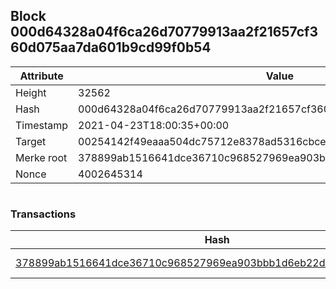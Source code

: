 ## Block 000d64328a04f6ca26d70779913aa2f21657cf360d075aa7da601b9cd99f0b54

Attribute | Value
--- | ---
Height | 32562
Hash | 000d64328a04f6ca26d70779913aa2f21657cf360d075aa7da601b9cd99f0b54
Timestamp | 2021-04-23T18:00:35+00:00
Target | 00254142f49eaaa504dc75712e8378ad5316cbcead634704b3734b6271167cc4
Merke root | 378899ab1516641dce36710c968527969ea903bbb1d6eb22d4ad0132a85ea487
Nonce | 4002645314

```

```

### Transactions

Hash | Amount
--- | ---
[378899ab1516641dce36710c968527969ea903bbb1d6eb22d4ad0132a85ea487](378899ab1516641dce36710c968527969ea903bbb1d6eb22d4ad0132a85ea487.md) | 10.00000000 SKEPTI 
